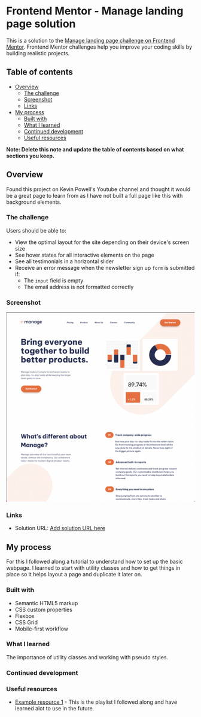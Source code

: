 # Frontend Mentor - Manage landing page solution

This is a solution to the [Manage landing page challenge on Frontend Mentor](https://www.frontendmentor.io/challenges/manage-landing-page-SLXqC6P5). Frontend Mentor challenges help you improve your coding skills by building realistic projects.

## Table of contents

- [Overview](#overview)
  - [The challenge](#the-challenge)
  - [Screenshot](#screenshot)
  - [Links](#links)
- [My process](#my-process)
  - [Built with](#built-with)
  - [What I learned](#what-i-learned)
  - [Continued development](#continued-development)
  - [Useful resources](#useful-resources)

**Note: Delete this note and update the table of contents based on what sections you keep.**

## Overview

Found this project on Kevin Powell's Youtube channel and thought it would be a great page to learn from as I have not built a full page like this with background elements.

### The challenge

Users should be able to:

- View the optimal layout for the site depending on their device's screen size
- See hover states for all interactive elements on the page
- See all testimonials in a horizontal slider
- Receive an error message when the newsletter sign up `form` is submitted if:
  - The `input` field is empty
  - The email address is not formatted correctly

### Screenshot

![](./screenshot.jpg)

### Links

- Solution URL: [Add solution URL here](https://edbizichjr.github.io/FEM-manage-landing-page-master/)

## My process

For this I followed along a tutorial to understand how to set up the basic webpage. I learned to start with utility classes and how to get things in place so it helps layout a page and duplicate it later on.

### Built with

- Semantic HTML5 markup
- CSS custom properties
- Flexbox
- CSS Grid
- Mobile-first workflow

### What I learned

The importance of utility classes and working with pseudo styles.

### Continued development

### Useful resources

- [Example resource 1](https://www.youtube.com/watch?v=h3bTwCqX4ns&list=PL4-IK0AVhVjNDRHoXGort7sDWcna8cGPA) - This is the playlist I followed along and have learned alot to use in the future.
